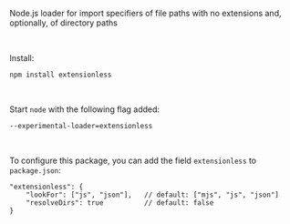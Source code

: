 Node.js loader for import specifiers of file paths with no extensions and, optionally, of directory paths

&nbsp;

Install:
```
npm install extensionless
```

&nbsp;

Start `node` with the following flag added:
```
--experimental-loader=extensionless
```

&nbsp;

To configure this package, you can add the field `extensionless` to `package.json`:
```
"extensionless": {
    "lookFor": ["js", "json"],   // default: ["mjs", "js", "json"]
    "resolveDirs": true          // default: false
}
``` 

